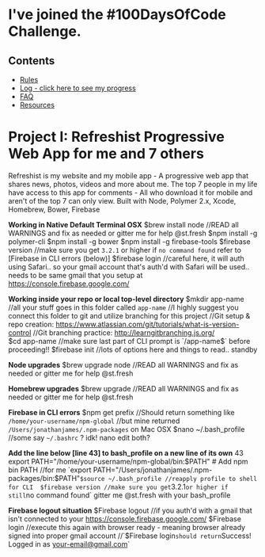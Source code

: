 # I've joined the #100DaysOfCode Challenge.

## Contents
* [Rules](rules.md)
* [Log - click here to see my progress](log.md)
* [FAQ](FAQ.md)
* [Resources](resources.md)

# Project I: Refreshist Progressive Web App for me and 7 others

Refreshist is my website and my mobile app - A progressive web app that shares news, photos, videos and more about me. 
The top 7 people in my life have access to this app for comments - All who download it for mobile and aren't of the top 7 can only view. 
Built with Node, Polymer 2.x, Xcode, Homebrew, Bower, Firebase

**Working in Native Default Terminal OSX**
$brew install node //READ all WARNINGS and fix as needed or gitter me for help @st.fresh
$npm install -g polymer-cli
$npm install -g bower
$npm install -g firebase-tools
$firebase version //make sure you get `3.2.1` or higher if `no command found` refer to [Firebase in CLI errors (below)]
$firebase login //careful here, it will auth using Safari.. so your gmail account that's auth'd with Safari will be used.. needs to be same gmail that you setup at https://console.firebase.google.com/

**Working inside your repo or local top-level directory**
$mkdir app-name //all your stuff goes in this folder called `app-name` 
//I highly suggest you connect this folder to git and utilize branching for this project
//Git setup & repo creation: https://www.atlassian.com/git/tutorials/what-is-version-control
//Git branching practice: http://learngitbranching.js.org/  
$cd app-name //make sure last part of CLI prompt is `/app-name$` before proceeding!!
$firebase init //lots of options here and things to read.. standby

**Node upgrades**
$brew upgrade node //READ all WARNINGS and fix as needed or gitter me for help @st.fresh

**Homebrew upgrades**
$brew upgrade //READ all WARNINGS and fix as needed or gitter me for help @st.fresh

**Firebase in CLI errors**
$npm get prefix //Should return something like `/home/your-username/npm-global` 
//but mine returned `/Users/jonathanjames/.npm-packages` on Mac OSX
$nano ~/.bash_profile //some say `~/.bashrc` ? idk! nano edit both?

**Add the line below [line 43] to bash_profile on a new line of its own**
43 export PATH="/home/your-username/npm-global/bin:$PATH" # Add npm bin PATH
//for me `export PATH="/Users/jonathanjames/.npm-packages/bin:$PATH"`
$source ~/.bash_profile //reapply profile to shell for CLI 
$firebase version //make sure you get `3.2.1` or higher if still `no command found` gitter me @st.fresh with your bash_profile

**Firebase logout situation**
$Firebase logout //if you auth'd with a gmail that isn't connected to your https://console.firebase.google.com/
$Firebase login //execute this again with browser ready - meaning browser already signed into proper gmail account 
//`$Firebase login` should return `Success! Logged in as your-email@gmail.com`
